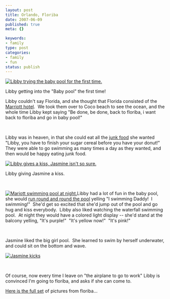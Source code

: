 ```yaml
--- 
layout: post
title: Orlando, Floriba
date: 2007-06-09
published: true
meta: {}

keywords: 
- family
type: post
categories: 
- family
- fun
status: publish
---
```



[![Libby trying the baby pool for the first time.](http://media.eick.us/2011/05/528186417_e88ac4408b.jpg)](http://www.flickr.com/photos/andreweick/528186417/ "Photo Sharing")

 

Libby getting into the "Baby pool" the first time!

 

Libby couldn't say Florida, and she thought that Florida consisted of the [Marriott hotel](http://www.marriottworldcenter.com/).  We took them over to Coco beach to see the ocean, and the whole time Libby kept saying "Be done, be done, back to floriba, i want back to floriba and go in baby pool!"

 

 

 

Libby was in heaven, in that she could eat all the [junk food](http://www.flickr.com/photos/andreweick/528091152/) she wanted "Libby, you have to finish your sugar cereal before you have your donut!"  They were able to go swimming as many times a day as they wanted, and then would be happy eating junk food.

 

[![Libby gives a kiss, Jasmine isn't so sure.](http://media.eick.us/2011/05/528056426_bca432a5af.jpg)](http://www.flickr.com/photos/19429588@N00/528056426/ "Libby gives a kiss, Jasmine isn't so sure.")

 

Libby giving Jasmine a kiss.

 

 

 

[![Mariott swimming pool at night.](http://media.eick.us/2011/05/528039682_8ecd033e3b_m.jpg)](http://www.flickr.com/photos/19429588@N00/528039682/ "Mariott swimming pool at night.")Libby had a lot of fun in the baby pool, she would [run round and round the pool](http://blog-family.andyeick.com/2007/05/28/Jasmine+And+Libby+Swim+In+Floriba.aspx) yelling "I swimming Daddy!  I swimming!"  She'd get so excited that she'd jump out of the pool and go hug and kiss everybody.  Libby also liked watching the waterfall swimming pool.  At night they would have a colored light display -- she'd stand at the balcony yelling, "It's purple!"  "It's yellow now!"  "It's pink!"

 

 

 

Jasmine liked the big girl pool.  She learned to swim by herself underwater, and could sit on the bottom and wave.

 

[![Jasmine kicks](http://media.eick.us/2011/05/528037546_92a28e487a.jpg)](http://www.flickr.com/photos/19429588@N00/528037546/ "Jasmine kicks")

 

 

 

Of course, now every time I leave on "the airplane to go to work" Libby is convinced I'm going to floriba, and asks if she can come to.

 

[Here is the full set](http://www.flickr.com/photos/andreweick/sets/72157600304632915/show/) of pictures from floriba...

